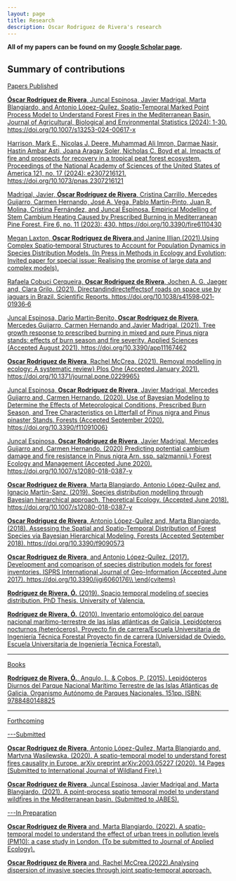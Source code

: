```yaml
---
layout: page
title: Research
description: Oscar Rodriguez de Rivera's research
---
```


<b>All of my papers can be found on my [Google Scholar page](https://scholar.google.com/citations?user=kttZf6oAAAAJ&hl=en). </b>


## Summary of contributions

<u>Papers Published


**Óscar Rodríguez de Rivera**, Juncal Espinosa, Javier Madrigal, Marta Blangiardo, and Antonio López-Quílez. Spatio-Temporal Marked Point Process Model to Understand Forest Fires in the Mediterranean Basin. Journal of Agricultural, Biological and Environmental Statistics (2024): 1-30. https://doi.org/10.1007/s13253-024-00617-x

Harrison, Mark E., Nicolas J. Deere, Muhammad Ali Imron, Darmae Nasir, Hastin Ambar Asti, Joana Aragay Soler, Nicholas C. Boyd et al. Impacts of fire and prospects for recovery in a tropical peat forest ecosystem. Proceedings of the National Academy of Sciences of the United States of America 121, no. 17 (2024): e2307216121. https://doi.org/10.1073/pnas.2307216121

Madrigal, Javier, **Óscar Rodríguez de Rivera**, Cristina Carrillo, Mercedes Guijarro, Carmen Hernando, José A. Vega, Pablo Martin-Pinto, Juan R. Molina, Cristina Fernández, and Juncal Espinosa. Empirical Modelling of Stem Cambium Heating Caused by Prescribed Burning in Mediterranean Pine Forest. Fire 6, no. 11 (2023): 430. https://doi.org/10.3390/fire6110430

Megan Laxton, **Oscar Rodriguez de Rivera**,and Janine Illian.(2021).Using Complex Spatio‐temporal Structures to Account for Population Dynamics in Species Distribution Models. (In Press in Methods in Ecology and Evolution; Invited paper for special issue: Realising the promise of large data and complex models).      
      
Rafaela Cobuci Cerqueira, **Oscar Rodriguez de Rivera**, Jochen A. G. Jaeger and, Clara Grilo. (2021). Directandindirecteffectsof roads on space use by jaguars in Brazil. Scientific Reports. https://doi.org/10.1038/s41598‐021‐01936‐6
      
Juncal Espinosa, Dario Martin‐Benito, **Oscar Rodriguez de Rivera**, Mercedes Guijarro, Carmen Hernando and,Javier Madrigal. (2021). Tree growth response to prescribed burning in mixed and pure Pinus nigra stands: effects of burn season and fire severity. Applied Sciences (Accepted August 2021). https://doi.org/10.3390/app11167462      

**Oscar Rodriguez de Rivera**, Rachel McCrea. (2021). Removal modelling in ecology: A systematic review} Plos One (Accepted January 2021). https://doi.org/10.1371/journal.pone.0229965}

Juncal Espinosa, **Oscar Rodriguez de Rivera**, Javier Madrigal, Mercedes Guijarro and, Carmen Hernando. (2020). Use of Bayesian Modeling to Determine the Effects of Meteorological Conditions, Prescribed Burn Season, and Tree Characteristics on Litterfall of Pinus nigra and Pinus pinaster Stands. Forests (Accepted September 2020). https://doi.org/10.3390/f11091006}

Juncal Espinosa, **Oscar Rodriguez de Rivera**, Javier Madrigal, Mercedes Guijarro and, Carmen Hernando. (2020) Predicting potential cambium damage and fire resistance in Pinus nigra Arn. ssp. salzmannii.} Forest Ecology and Management (Accepted June 2020). https://doi.org/10.1007/s12080-018-0387-y

**Oscar Rodriguez de Rivera**, Marta Blangiardo, Antonio López-Quílez and, Ignacio Martín-Sanz. (2019). Species distribution modelling through Bayesian hierarchical approach. Theoretical Ecology. (Accepted June 2018). https://doi.org/10.1007/s12080-018-0387-y

**Oscar Rodriguez de Rivera**, Antonio López-Quílez and, Marta Blangiardo. (2018). Assessing the Spatial and Spatio-Temporal Distribution of Forest Species via Bayesian Hierarchical Modeling. Forests (Accepted September 2018).  https://doi.org/10.3390/f9090573

**Oscar Rodriguez de Rivera**, and Antonio López-Quílez. (2017). Development and comparison of species distribution models for forest inventories. ISPRS International Journal of Geo-Information (Accepted June 2017).  https://doi.org/10.3390/ijgi6060176\\
      \end{cvitems}

**Rodríguez de Rivera, Ó.** (2019). Spacio temporal modeling of species distribution. PhD Thesis. University of Valencia.

**Rodríguez de Rivera, Ó.** (2010). Inventario entomológico del parque nacional marítimo-terrestre de las islas atlánticas de Galicia, Lepidópteros nocturnos (heteróceros). Proyecto fin de carrera/Escuela Universitaria de Ingeniería Técnica Forestal Proyecto fin de carrera (Universidad de Oviedo. Escuela Universitaria de Ingeniería Técnica Forestal).

---
<u>Books

**Rodríguez de Rivera, Ó.**, Angulo, I., & Cobos, P. (2015). Lepidópteros Diurnos del Parque Nacional Marítimo Terrestre de las Islas Atlánticas de Galicia. Organismo Autónomo de Parques Nacionales. 151pp. ISBN: 9788480148825

---

<u>Forthcoming
  
---<u>Submitted

**Oscar Rodriguez de Rivera**, Antonio López-Quílez, Marta Blangiardo and, Martyna Wasilewska. (2020). A spatio-temporal model to understand forest fires causality in Europe. arXiv preprint  arXiv:2003.05227 (2020). 14 Pages (Submitted to International Journal of Wildland Fire).}

**Oscar Rodriguez de Rivera**, Juncal Espinosa, Javier Madrigal and, Marta Blangiardo. (2021). A point-process spatio temporal model to understand wildfires in the Mediterranean basin. (Submitted to JABES).      
  
---<u>In Preparation
    
      
**Oscar Rodriguez de Rivera** and, Marta Blangiardo. (2022). A spatio-temporal model to understand the effect of urban trees in pollution levels (PM10): a case study in London. (To be submitted to Journal of Applied Ecology).

**Oscar Rodriguez de Rivera** and, Rachel McCrea.(2022).Analysing dispersion of invasive species through joint spatio‐temporal approach.

<!-- Note: this is how to write a comment in HTML. Everything in here won't show up on your webpage.-->

<!--
To increase the size of the title, use fewer # in front of the paper title.
To decrease the size of the title, use more #.
To remove the italics, remove the * before and after the description
To remove the underline from the title, remove the <u> tags (<u> and </u>)
-->

